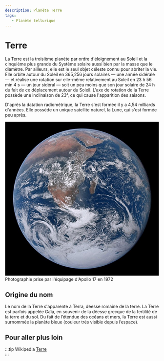 ```yaml
---
description: Planète Terre
tags:
   - Planète tellurique
---
```


# Terre

La Terre est la troisième planète par ordre d'éloignement au Soleil et la cinquième plus grande du Système solaire aussi bien par la masse que le diamètre. Par ailleurs, elle est le seul objet céleste connu pour abriter la vie. Elle orbite autour du Soleil en 365,256 jours solaires — une année sidérale — et réalise une rotation sur elle-même relativement au Soleil en 23 h 56 min 4 s — un jour sidéral — soit un peu moins que son jour solaire de 24 h du fait de ce déplacement autour du Soleil. L'axe de rotation de la Terre possède une inclinaison de 23°, ce qui cause l'apparition des saisons. 

D'après la datation radiométrique, la Terre s'est formée il y a 4,54 milliards d'années. Elle possède un unique satellite naturel, la Lune, qui s'est formée peu après.

![](../../files/Earth_from_Apollo.jpg)  
Photographie prise par l'équipage d'Apollo 17 en 1972

## Origine du nom

Le nom de la Terre s'apparente à Terra, déesse romaine de la terre. La Terre est parfois appelée Gaïa, en souvenir de la déesse grecque de la fertilité de la terre et du sol. Du fait de l’étendue des océans et mers, la Terre est aussi surnommée la planète bleue (couleur très visible depuis l’espace). 


## Pour aller plus loin

:::tip Wikipedia
[Terre](https://fr.wikipedia.org/wiki/Terre)  
:::

